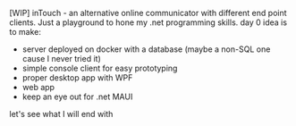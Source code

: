 [WIP]
inTouch - an alternative online communicator with different end point clients. Just a playground to hone my .net programming skills.
day 0 idea is to make:
 - server deployed on docker with a database (maybe a non-SQL one cause I never tried it)
 - simple console client for easy prototyping
 - proper desktop app with WPF
 - web app
 - keep an eye out for .net MAUI

let's see what I will end with

